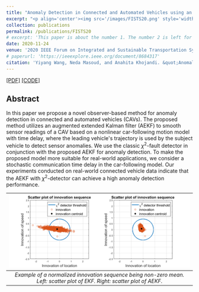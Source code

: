 ```yaml
---
title: "Anomaly Detection in Connected and Automated Vehicles using an Augmented State Formulation"
excerpt: "<p align='center'><img src='/images/FISTS20.png' style='width: 500px;'/></p>"
collection: publications
permalink: /publications/FISTS20
# excerpt: 'This paper is about the number 1. The number 2 is left for future work.'
date: 2020-11-24
venue: '2020 IEEE Forum on Integrated and Sustainable Transportation Systems (FISTS)'
# paperurl: 'https://ieeexplore.ieee.org/document/8684317'
citation: 'Yiyang Wang, Neda Masoud, and Anahita Khojandi. &quot;Anomaly Detection in Connected and Automated Vehicles using an Augmented State Formulation.&quot; <i>In 2020 Forum on Integrated and Sustainable Transportation Systems (FISTS), pp. 156-161. IEEE, 2020.</i>'
---
```


[[PDF]](files\articles\FISTS20.pdf)
[[CODE]](https://github.com/yiyang920/CF_Anomaly_Detection)

## Abstract
In this paper we propose a novel observer-based method for anomaly detection in connected and automated vehicles (CAVs). The proposed method utilizes an augmented extended Kalman filter (AEKF) to smooth sensor readings of a CAV based on a nonlinear car-following motion model with time delay, where the leading vehicle's trajectory is used by the subject vehicle to detect sensor anomalies. We use the classic $\chi^2$-fault detector in conjunction with the proposed AEKF for anomaly detection. To make the proposed model more suitable for real-world applications, we consider a stochastic communication time delay in the car-following model. Our experiments conducted on real-world connected vehicle data indicate that the AEKF with $\chi^2$-detector can achieve a high anomaly detection performance.

| ![](/images/FISTS20.png) |
|:--:|
| *Example of a normalized innovation sequence being non-zero mean. Left: scatter plot of EKF. Right: scatter plot of AEKF.* |
